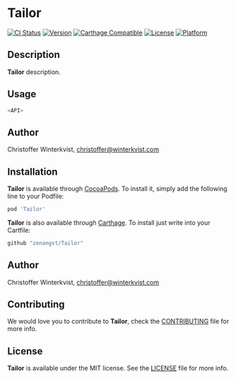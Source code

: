 # Tailor

[![CI Status](http://img.shields.io/travis/zenangst/Tailor.svg?style=flat)](https://travis-ci.org/zenangst/Tailor)
[![Version](https://img.shields.io/cocoapods/v/Tailor.svg?style=flat)](http://cocoadocs.org/docsets/Tailor)
[![Carthage Compatible](https://img.shields.io/badge/Carthage-compatible-4BC51D.svg?style=flat)](https://github.com/Carthage/Carthage)
[![License](https://img.shields.io/cocoapods/l/Tailor.svg?style=flat)](http://cocoadocs.org/docsets/Tailor)
[![Platform](https://img.shields.io/cocoapods/p/Tailor.svg?style=flat)](http://cocoadocs.org/docsets/Tailor)

## Description

**Tailor** description.

## Usage

```swift
<API>
```

## Author

Christoffer Winterkvist, christoffer@winterkvist.com

## Installation

**Tailor** is available through [CocoaPods](http://cocoapods.org). To install
it, simply add the following line to your Podfile:

```ruby
pod 'Tailor'
```

**Tailor** is also available through [Carthage](https://github.com/Carthage/Carthage).
To install just write into your Cartfile:

```ruby
github "zenangst/Tailor"
```

## Author

Christoffer Winterkvist, christoffer@winterkvist.com

## Contributing

We would love you to contribute to **Tailor**, check the [CONTRIBUTING](https://github.com/zenangst/Tailor/blob/master/CONTRIBUTING.md) file for more info.

## License

**Tailor** is available under the MIT license. See the [LICENSE](https://github.com/zenangst/Tailor/blob/master/LICENSE.md) file for more info.

